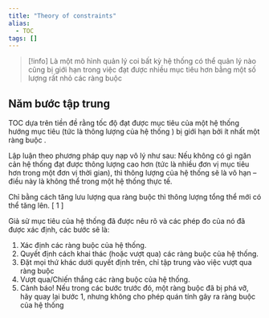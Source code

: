 ```yaml
---
title: "Theory of constraints"
alias:
  - TOC
tags: []
---
```


> [!info]
> Là một mô hình quản lý coi bất kỳ hệ thống có thể quản lý nào cũng bị giới hạn trong việc đạt được nhiều mục tiêu hơn bằng một số lượng rất nhỏ các ràng buộc

## Năm bước tập trung
TOC dựa trên tiền đề rằng tốc độ đạt được mục tiêu của một hệ thống hướng mục tiêu (tức là thông lượng của hệ thống ) bị giới hạn bởi ít nhất một ràng buộc .

Lập luận theo phương pháp quy nạp vô lý như sau: Nếu không có gì ngăn cản hệ thống đạt được thông lượng cao hơn (tức là nhiều đơn vị mục tiêu hơn trong một đơn vị thời gian), thì thông lượng của hệ thống sẽ là vô hạn – điều này là không thể trong một hệ thống thực tế.

Chỉ bằng cách tăng lưu lượng qua ràng buộc thì thông lượng tổng thể mới có thể tăng lên. [ 1 ]

Giả sử mục tiêu của hệ thống đã được nêu rõ và các phép đo của nó đã được xác định, các bước sẽ là:
1. Xác định các ràng buộc của hệ thống.
2. Quyết định cách khai thác (hoặc vượt qua) các ràng buộc của hệ thống.
3. Đặt mọi thứ khác dưới quyết định trên, chỉ tập trung vào việc vượt qua ràng buộc
4. Vượt qua/Chiến thắng các ràng buộc của hệ thống.
5. Cảnh báo! Nếu trong các bước trước đó, một ràng buộc đã bị phá vỡ, hãy quay lại bước 1, nhưng không cho phép quán tính gây ra ràng buộc của hệ thống
